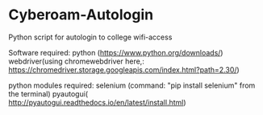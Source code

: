# Cyberoam-Autologin
Python script for autologin to college wifi-access


Software required:
python (https://www.python.org/downloads/)
webdriver(using chromewebdriver here,: https://chromedriver.storage.googleapis.com/index.html?path=2.30/)

python modules required:
selenium (command: "pip install selenium" from the terminal)
pyautogui( http://pyautogui.readthedocs.io/en/latest/install.html)

